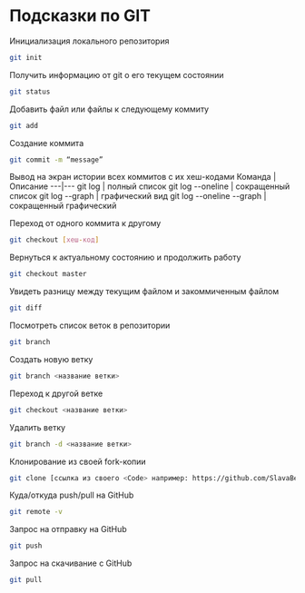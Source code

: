 # Подсказки по GIT

Инициализация локального репозитория
```sh
git init
```
Получить информацию от git о его текущем состоянии
```sh
git status
```
Добавить файл или файлы к следующему коммиту
```sh
git add
```
Создание коммита
```sh
git commit -m “message”
```
Вывод на экран истории всех коммитов с их хеш-кодами
Команда | Описание
---|---
git log | полный список
git log --oneline | сокращенный список
git log --graph	| графический вид
git log --oneline --graph |сокращенный графический

Переход от одного коммита к другому
```sh
git checkout [хеш-код]
```
Вернуться к актуальному состоянию и продолжить работу
```sh
git checkout master
```
Увидеть разницу между текущим файлом и закоммиченным файлом
```sh
git diff
```
Посмотреть список веток в репозитории
```sh
git branch
```
Создать новую ветку
```sh
git branch <название ветки>
```
Переход к другой ветке
```sh
git checkout <название ветки>
```
Удалить ветку
```sh
git branch -d <название ветки> 
```
Клонирование из своей fork-копии
```sh
git clone [ссылка из своего <Code> например: https://github.com/SlavaBeginnerUser/version_control.git]
```
Куда/откуда push/pull на GitHub
```sh
git remote -v
```
Запрос на отправку на GitHub
```sh
git push
```
Запрос на скачивание с GitHub
```sh
git pull
```